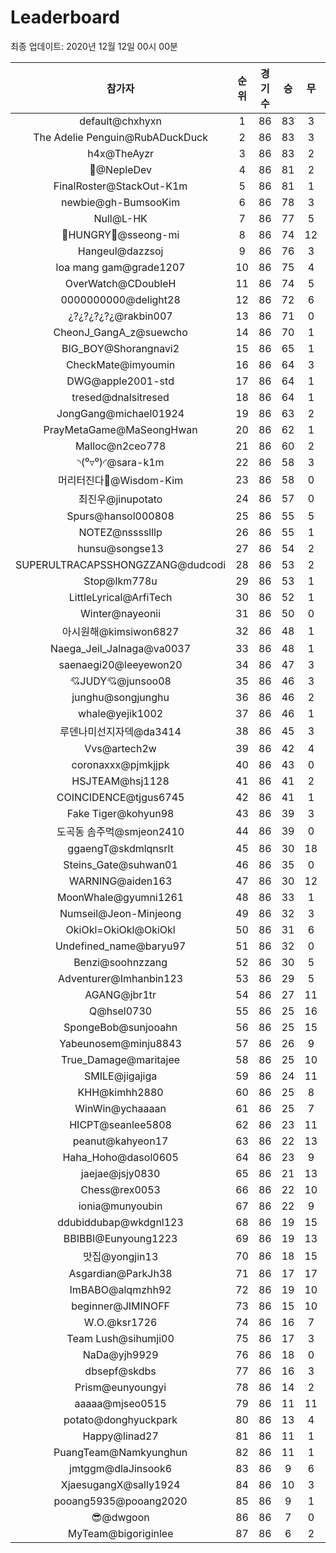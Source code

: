 # Leaderboard
최종 업데이트: 2020년 12월 12일 00시 00분




| 참가자 | 순위 | 경기수 | 승 | 무 | 패 | 승점 |
|:---:|:---:|:---:|:---:|:---:|:---:|:---:|
| default@chxhyxn | 1 | 86 | 83 | 3 | 0 | 252 |
| The Adelie Penguin@RubADuckDuck | 2 | 86 | 83 | 3 | 0 | 252 |
| h4x@TheAyzr | 3 | 86 | 83 | 2 | 1 | 251 |
| 🥈@NepleDev | 4 | 86 | 81 | 2 | 3 | 245 |
| FinalRoster@StackOut-K1m | 5 | 86 | 81 | 1 | 4 | 244 |
| newbie@gh-BumsooKim | 6 | 86 | 78 | 3 | 5 | 237 |
| Null@L-HK | 7 | 86 | 77 | 5 | 4 | 236 |
| 🍗HUNGRY🍗@sseong-mi | 8 | 86 | 74 | 12 | 0 | 234 |
| Hangeul@dazzsoj | 9 | 86 | 76 | 3 | 7 | 231 |
| loa mang gam@grade1207 | 10 | 86 | 75 | 4 | 7 | 229 |
| OverWatch@CDoubleH | 11 | 86 | 74 | 5 | 7 | 227 |
| 0000000000@delight28 | 12 | 86 | 72 | 6 | 8 | 222 |
| ¿?¿?¿?¿?¿@rakbin007 | 13 | 86 | 71 | 0 | 15 | 213 |
| CheonJ_GangA_z@suewcho | 14 | 86 | 70 | 1 | 15 | 211 |
| BIG_BOY@Shorangnavi2 | 15 | 86 | 65 | 1 | 20 | 196 |
| CheckMate@imyoumin | 16 | 86 | 64 | 3 | 19 | 195 |
| DWG@apple2001-std | 17 | 86 | 64 | 1 | 21 | 193 |
| tresed@dnalsitresed | 18 | 86 | 64 | 1 | 21 | 193 |
| JongGang@michael01924 | 19 | 86 | 63 | 2 | 21 | 191 |
| PrayMetaGame@MaSeongHwan | 20 | 86 | 62 | 1 | 23 | 187 |
| Malloc@n2ceo778 | 21 | 86 | 60 | 2 | 24 | 182 |
| ◝(⁰▿⁰)◜@sara-k1m | 22 | 86 | 58 | 3 | 25 | 177 |
| 머리터진다🤯@Wisdom-Kim | 23 | 86 | 58 | 0 | 28 | 174 |
| 최진우@jinupotato | 24 | 86 | 57 | 0 | 29 | 171 |
| Spurs@hansol000808 | 25 | 86 | 55 | 5 | 26 | 170 |
| NOTEZ@nsssslllp | 26 | 86 | 55 | 1 | 30 | 166 |
| hunsu@songse13 | 27 | 86 | 54 | 2 | 30 | 164 |
| SUPERULTRACAPSSHONGZZANG@dudcodi | 28 | 86 | 53 | 2 | 31 | 161 |
| Stop@lkm778u | 29 | 86 | 53 | 1 | 32 | 160 |
| LittleLyrical@ArfiTech | 30 | 86 | 52 | 1 | 33 | 157 |
| Winter@nayeonii | 31 | 86 | 50 | 0 | 36 | 150 |
| 아시원해@kimsiwon6827 | 32 | 86 | 48 | 1 | 37 | 145 |
| Naega_Jeil_Jalnaga@va0037 | 33 | 86 | 48 | 1 | 37 | 145 |
| saenaegi20@leeyewon20 | 34 | 86 | 47 | 3 | 36 | 144 |
| 💘JUDY💘@junsoo08 | 35 | 86 | 46 | 3 | 37 | 141 |
| junghu@songjunghu | 36 | 86 | 46 | 2 | 38 | 140 |
| whale@yejik1002 | 37 | 86 | 46 | 1 | 39 | 139 |
| 루덴나미선지자덱@da3414 | 38 | 86 | 45 | 3 | 38 | 138 |
| Vvs@artech2w | 39 | 86 | 42 | 4 | 40 | 130 |
| coronaxxx@pjmkjjpk | 40 | 86 | 43 | 0 | 43 | 129 |
| HSJTEAM@hsj1128 | 41 | 86 | 41 | 2 | 43 | 125 |
| COINCIDENCE@tjgus6745 | 42 | 86 | 41 | 1 | 44 | 124 |
| Fake Tiger@kohyun98 | 43 | 86 | 39 | 3 | 44 | 120 |
| 도곡동 솜주먹@smjeon2410 | 44 | 86 | 39 | 0 | 47 | 117 |
| ggaengT@skdmlqnsrlt | 45 | 86 | 30 | 18 | 38 | 108 |
| Steins_Gate@suhwan01 | 46 | 86 | 35 | 0 | 51 | 105 |
| WARNING@aiden163 | 47 | 86 | 30 | 12 | 44 | 102 |
| MoonWhale@gyumni1261 | 48 | 86 | 33 | 1 | 52 | 100 |
| Numseil@Jeon-Minjeong | 49 | 86 | 32 | 3 | 51 | 99 |
| OkiOkl=OkiOkl@OkiOkl | 50 | 86 | 31 | 6 | 49 | 99 |
| Undefined_name@baryu97 | 51 | 86 | 32 | 0 | 54 | 96 |
| Benzi@soohnzzang | 52 | 86 | 30 | 5 | 51 | 95 |
| Adventurer@Imhanbin123 | 53 | 86 | 29 | 5 | 52 | 92 |
| AGANG@jbr1tr | 54 | 86 | 27 | 11 | 48 | 92 |
| Q@hsel0730 | 55 | 86 | 25 | 16 | 45 | 91 |
| SpongeBob@sunjooahn | 56 | 86 | 25 | 15 | 46 | 90 |
| Yabeunosem@minju8843 | 57 | 86 | 26 | 9 | 51 | 87 |
| True_Damage@maritajee | 58 | 86 | 25 | 10 | 51 | 85 |
| SMILE@jigajiga | 59 | 86 | 24 | 11 | 51 | 83 |
| KHH@kimhh2880 | 60 | 86 | 25 | 8 | 53 | 83 |
| WinWin@ychaaaan | 61 | 86 | 25 | 7 | 54 | 82 |
| HICPT@seanlee5808 | 62 | 86 | 23 | 11 | 52 | 80 |
| peanut@kahyeon17 | 63 | 86 | 22 | 13 | 51 | 79 |
| Haha_Hoho@dasol0605 | 64 | 86 | 23 | 9 | 54 | 78 |
| jaejae@jsjy0830 | 65 | 86 | 21 | 13 | 52 | 76 |
| Chess@rex0053 | 66 | 86 | 22 | 10 | 54 | 76 |
| ionia@munyoubin | 67 | 86 | 22 | 9 | 55 | 75 |
| ddubiddubap@wkdgnl123 | 68 | 86 | 19 | 15 | 52 | 72 |
| BBIBBI@Eunyoung1223 | 69 | 86 | 19 | 13 | 54 | 70 |
| 맛집@yongjin13 | 70 | 86 | 18 | 15 | 53 | 69 |
| Asgardian@ParkJh38 | 71 | 86 | 17 | 17 | 52 | 68 |
| ImBABO@alqmzhh92 | 72 | 86 | 19 | 10 | 57 | 67 |
| beginner@JIMINOFF | 73 | 86 | 15 | 10 | 61 | 55 |
| W.O.@ksr1726 | 74 | 86 | 16 | 7 | 63 | 55 |
| Team Lush@sihumji00 | 75 | 86 | 17 | 3 | 66 | 54 |
| NaDa@yjh9929 | 76 | 86 | 18 | 0 | 68 | 54 |
| dbsepf@skdbs | 77 | 86 | 16 | 3 | 67 | 51 |
| Prism@eunyoungyi | 78 | 86 | 14 | 2 | 70 | 44 |
| aaaaa@mjseo0515 | 79 | 86 | 11 | 11 | 64 | 44 |
| potato@donghyuckpark | 80 | 86 | 13 | 4 | 69 | 43 |
| Happy@linad27 | 81 | 86 | 11 | 1 | 74 | 34 |
| PuangTeam@Namkyunghun | 82 | 86 | 11 | 1 | 74 | 34 |
| jmtggm@dlaJinsook6 | 83 | 86 | 9 | 6 | 71 | 33 |
| XjaesugangX@sally1924 | 84 | 86 | 10 | 3 | 73 | 33 |
| pooang5935@pooang2020 | 85 | 86 | 9 | 1 | 76 | 28 |
| 😎@dwgoon | 86 | 86 | 7 | 0 | 79 | 21 |
| MyTeam@bigoriginlee | 87 | 86 | 6 | 2 | 78 | 20 |